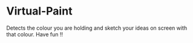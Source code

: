 # Virtual-Paint
Detects the colour you are holding  and sketch your ideas on screen with that colour. Have fun !!
